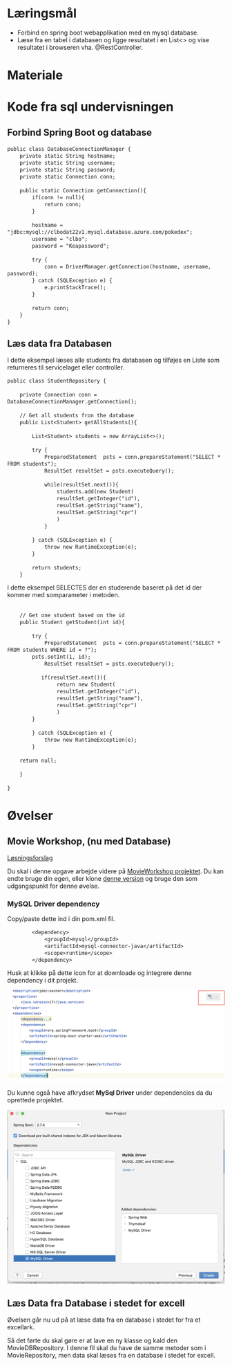 
# Læringsmål
* Forbind en spring boot webapplikation med en mysql database.
* Læse fra en tabel i databasen og ligge resultatet i en List<> og vise resultatet i browseren vha. @RestController.

# Materiale


# Kode fra sql undervisningen 


## Forbind Spring Boot og database

```
public class DatabaseConnectionManager {
    private static String hostname;
    private static String username;
    private static String password;
    private static Connection conn;

    public static Connection getConnection(){
        if(conn != null){
            return conn;
        }

        hostname = "jdbc:mysql://clbodat22v1.mysql.database.azure.com/pokedex";
        username = "clbo";
        password = "Keapassword";

        try {
            conn = DriverManager.getConnection(hostname, username, password);
        } catch (SQLException e) {
            e.printStackTrace();
        }

        return conn;
    }
}
```
## Læs data fra Databasen
I dette eksempel læses alle students fra databasen og tilføjes en Liste som returneres til servicelaget eller controller.

```
public class StudentRepository {

    private Connection conn = DatabaseConnectionManager.getConnection();

    // Get all students fron the database
    public List<Student> getAllStudents(){

        List<Student> students = new ArrayList<>();

        try {
            PreparedStatement  psts = conn.prepareStatement("SELECT * FROM students");
            ResultSet resultSet = psts.executeQuery();

            while(resultSet.next()){
                students.add(new Student(
				resultSet.getInteger("id"),
				resultSet.getString("name"),
				resultSet.getString("cpr")	
				)
            }

        } catch (SQLException e) {
            throw new RuntimeException(e);
        }

        return students;
    }
```

I dette eksempel SELECTES der en studerende baseret på det id der kommer med somparameter i metoden.

```

    // Get one student based on the id
    public Student getStudent(int id){
		
        try {
            PreparedStatement  psts = conn.prepareStatement("SELECT * FROM students WHERE id = ?");
	    psts.setInt(1, id); 
            ResultSet resultSet = psts.executeQuery();

           if(resultSet.next()){
                return new Student(
				resultSet.getInteger("id"),
				resultSet.getString("name"),
				resultSet.getString("cpr")	
				)
	    }
	    
        } catch (SQLException e) {
            throw new RuntimeException(e);
        }

	return null;

    }

}
```



 
<!--
### Generer et dump af din database

```
	$ mysqldump --opt -u [uname] -p [pass] [dbname] > [backupfile.sql]
```
-->

#  Øvelser

## Movie Workshop, (nu med Database)

[Løsningsforslag]()    

Du skal i denne opgave arbejde videre på [MovieWorkshop projektet](https://clbo.gitbook.io/2_semester_kompendie/spring-introduction-2/ex-movie-facts-workshop). 
Du kan endte bruge din egen, eller klone [denne version](https://github.com/2-semester-programmering/Ex_movieWorkshop.git) og bruge den som udgangspunkt for denne øvelse. 

### MySQL Driver dependency
Copy/paste dette ind i din pom.xml fil.

```
        <dependency>
            <groupId>mysql</groupId>
            <artifactId>mysql-connector-java</artifactId>
            <scope>runtime</scope>
        </dependency>
```
Husk at klikke på dette icon for at downloade og integrere denne dependency i dit projekt.

![](assets/mavandep.png)

Du kunne også have afkrydset **MySql Driver** under dependencies da du oprettede projektet. 

![](assets/MySqlDriver.png)

## Læs Data fra Database i stedet for excell
Øvelsen går nu ud på at læse data fra en database i stedet for fra et excellark. 

Så det førte du skal gøre er at lave en ny klasse og kald den MovieDBRepository. I denne fil skal du have de samme metoder som i MovieRepository, men data skal læses fra en database i stedet for excell. 


